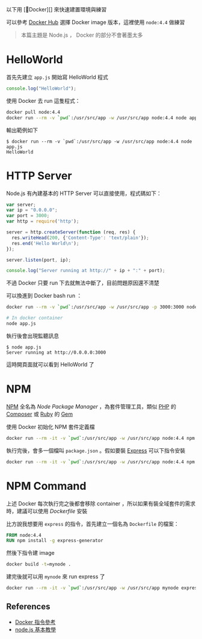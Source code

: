以下用 [Docker][] 來快速建置環境與練習

可以參考 [Docker Hub](https://hub.docker.com/_/node/) 選擇 Docker image 版本，這裡使用 `node:4.4` 做練習

> 本篇主題是 Node.js ， Docker 的部分不會著墨太多

# HelloWorld

首先先建立 `app.js` 開始寫 HelloWorld 程式

```javascript
console.log("HelloWorld");
```

使用 Docker 去 run 這隻程式：

```bash
docker pull node:4.4
docker run --rm -v `pwd`:/usr/src/app -w /usr/src/app node:4.4 node app.js
```

輸出範例如下

    $ docker run --rm -v `pwd`:/usr/src/app -w /usr/src/app node:4.4 node app.js
    HelloWorld

# HTTP Server

Node.js 有內建基本的 HTTP Server 可以直接使用，程式碼如下：

```javascript
var server;
var ip = "0.0.0.0";
var port = 3000;
var http = require('http');

server = http.createServer(function (req, res) {
  res.writeHead(200, {'Content-Type': 'text/plain'});
  res.end('Hello World\n');
});

server.listen(port, ip);

console.log("Server running at http://" + ip + ":" + port);
```

不過 Docker 只要 run 下去就無法中斷了，目前問題原因還不清楚

可以換進到 Docker bash run ：

```bash
docker run --rm -v `pwd`:/usr/src/app -w /usr/src/app -p 3000:3000 node:4.4 bash

# In docker container
node app.js
```

執行後會出現監聽訊息

    $ node app.js
    Server running at http://0.0.0.0:3000

這時開頁面就可以看到 HelloWorld 了

# NPM

[NPM](https://www.npmjs.com/) 全名為 *Node Package Manager* ，為套件管理工具，類似 [PHP][] 的 [Composer][] 或 [Ruby][] 的 [Gem](https://rubygems.org/)

使用 Docker 初始化 NPM 套件定義檔

```bash
docker run --rm -it -v `pwd`:/usr/src/app -w /usr/src/app node:4.4 npm init -y
```

執行完後，會多一個檔叫 `package.json` 。假如要裝 [Express](http://expressjs.com/) 可以下指令安裝

```bash
docker run --rm -it -v `pwd`:/usr/src/app -w /usr/src/app node:4.4 npm install express --save
```

# NPM Command

上述 Docker 每次執行完之後都會移除 container ，所以如果有裝全域套件的需求時，建議可以使用 *Dockerfile* 安裝

比方說我想要用 `express` 的指令，首先建立一個名為 `Dockerfile` 的檔案：

```dockerfile
FROM node:4.4
RUN npm install -g express-generator
```

然後下指令建 image

```bash
docker build -t=mynode .
```

建完後就可以用 `mynode` 來 run express 了

```bash
docker run --rm -it -v `pwd`:/usr/src/app -w /usr/src/app mynode express
```

References
----------

* [Docker 指令參考](https://docs.docker.com/engine/reference/run/)
* [node.js 基本教學](http://dreamerslab.com/blog/tw/node-js-basics/)

[Docker]: /docker/README.md
[PHP]: /pdl/php/README.md
[Composer]: /pdl/php/composer.md
[Ruby]: /pdl/ruby/README.md

